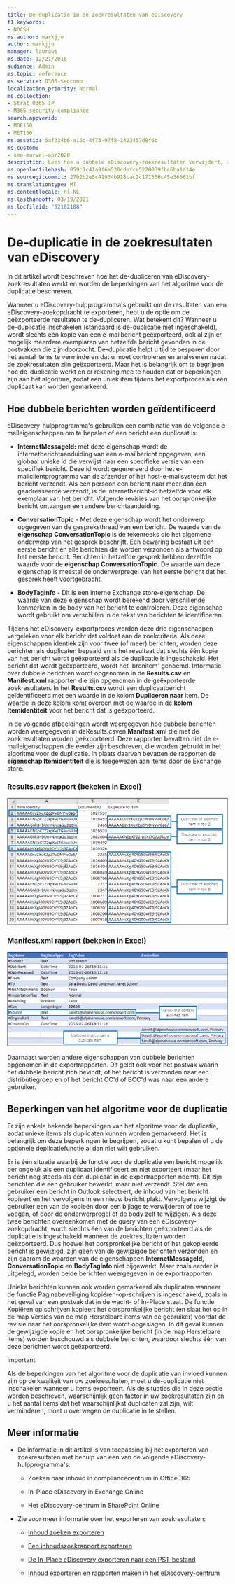 ```yaml
---
title: De-duplicatie in de zoekresultaten van eDiscovery
f1.keywords:
- NOCSH
ms.author: markjjo
author: markjjo
manager: laurawi
ms.date: 12/21/2016
audience: Admin
ms.topic: reference
ms.service: O365-seccomp
localization_priority: Normal
ms.collection:
- Strat_O365_IP
- M365-security-compliance
search.appverid:
- MOE150
- MET150
ms.assetid: 5af334b6-a15d-4f73-97f8-1423457d9f6b
ms.custom:
- seo-marvel-apr2020
description: Lees hoe u dubbele eDiscovery-zoekresultaten verwijdert, zodat slechts één kopie van een e-mailbericht wordt geëxporteerd.
ms.openlocfilehash: 859c1c41a9f6a530cdefce5220039fbc6ba1a14e
ms.sourcegitcommit: 27b2b2e5c41934b918cac2c171556c45e36661bf
ms.translationtype: MT
ms.contentlocale: nl-NL
ms.lasthandoff: 03/19/2021
ms.locfileid: "52162108"
---
```

# <a name="de-duplication-in-ediscovery-search-results"></a>De-duplicatie in de zoekresultaten van eDiscovery

In dit artikel wordt beschreven hoe het de-dupliceren van eDiscovery-zoekresultaten werkt en worden de beperkingen van het algoritme voor de duplicatie beschreven.
  
Wanneer u eDiscovery-hulpprogramma's gebruikt om de resultaten van een eDiscovery-zoekopdracht te exporteren, hebt u de optie om de geëxporteerde resultaten te de-dupliceren. Wat betekent dit? Wanneer u de-duplicatie inschakelen (standaard is de-duplicatie niet ingeschakeld), wordt slechts één kopie van een e-mailbericht geëxporteerd, ook al zijn er mogelijk meerdere exemplaren van hetzelfde bericht gevonden in de postvakken die zijn doorzocht. De-duplicatie helpt u tijd te besparen door het aantal items te verminderen dat u moet controleren en analyseren nadat de zoekresultaten zijn geëxporteerd. Maar het is belangrijk om te begrijpen hoe de-duplicatie werkt en er rekening mee te houden dat er beperkingen zijn aan het algoritme, zodat een uniek item tijdens het exportproces als een duplicaat kan worden gemarkeerd.
  
## <a name="how-duplicate-messages-are-identified"></a>Hoe dubbele berichten worden geïdentificeerd

eDiscovery-hulpprogramma's gebruiken een combinatie van de volgende e-maileigenschappen om te bepalen of een bericht een duplicaat is:
  
- **InternetMessageId:** met deze eigenschap wordt de internetberichtaanduiding van een e-mailbericht opgegeven, een globaal unieke id die verwijst naar een specifieke versie van een specifiek bericht. Deze id wordt gegenereerd door het e-mailclientprogramma van de afzender of het host-e-mailsysteem dat het bericht verzendt. Als een persoon een bericht naar meer dan één geadresseerde verzendt, is de internetbericht-id hetzelfde voor elk exemplaar van het bericht. Volgende revisies van het oorspronkelijke bericht ontvangen een andere berichtaanduiding. 

- **ConversationTopic** - Met deze eigenschap wordt het onderwerp opgegeven van de gespreksthread van een bericht. De waarde van de **eigenschap ConversationTopic** is de tekenreeks die het algemene onderwerp van het gesprek beschrijft. Een bewaring bestaat uit een eerste bericht en alle berichten die worden verzonden als antwoord op het eerste bericht. Berichten in hetzelfde gesprek hebben dezelfde waarde voor de **eigenschap ConversationTopic.** De waarde van deze eigenschap is meestal de onderwerpregel van het eerste bericht dat het gesprek heeft voortgebracht. 

- **BodyTagInfo** - Dit is een interne Exchange store-eigenschap. De waarde van deze eigenschap wordt berekend door verschillende kenmerken in de body van het bericht te controleren. Deze eigenschap wordt gebruikt om verschillen in de tekst van berichten te identificeren. 

Tijdens het eDiscovery-exportproces worden deze drie eigenschappen vergeleken voor elk bericht dat voldoet aan de zoekcriteria. Als deze eigenschappen identiek zijn voor twee (of meer) berichten, worden deze berichten als duplicaten bepaald en is het resultaat dat slechts één kopie van het bericht wordt geëxporteerd als de duplicatie is ingeschakeld. Het bericht dat wordt geëxporteerd, wordt het 'bronitem' genoemd. Informatie over dubbele berichten wordt opgenomen in de **Results.csv** en **Manifest.xml** rapporten die zijn opgenomen in de geëxporteerde zoekresultaten. In het **Results.csv** wordt een duplicaatbericht geïdentificeerd met een waarde in de kolom **Dupliceren naar** item. De waarde in deze kolom komt overeen met de waarde in de **kolom Itemidentiteit** voor het bericht dat is geëxporteerd. 
  
In de volgende afbeeldingen wordt weergegeven  hoe dubbele berichten worden weergegeven in deResults.csven **Manifest.xml** die met de zoekresultaten worden geëxporteerd. Deze rapporten bevatten niet de e-maileigenschappen die eerder zijn beschreven, die worden gebruikt in het algoritme voor de duplicatie. In plaats daarvan bevatten de rapporten de **eigenschap Itemidentiteit** die is toegewezen aan items door de Exchange store. 
  
 ### <a name="resultscsv-report-viewed-in-excel"></a>Results.csv rapport (bekeken in Excel)
  
![Informatie weergeven over dubbele items in het Results.csv rapport](../media/e3d64004-3b91-4cba-b6f3-934b46cbdcdb.png)
  
 ### <a name="manifestxml-report-viewed-in-excel"></a>Manifest.xml rapport (bekeken in Excel)
  
![Informatie weergeven over dubbele items in het Manifest.xml rapport](../media/69aa4786-9883-46ff-bcae-b35e0daf4a6d.png)
  
Daarnaast worden andere eigenschappen van dubbele berichten opgenomen in de exportrapporten. Dit geldt ook voor het postvak waarin het dubbele bericht zich bevindt, of het bericht is verzonden naar een distributiegroep en of het bericht CC'd of BCC'd was naar een andere gebruiker.
  
## <a name="limitations-of-the-de-duplication-algorithm"></a>Beperkingen van het algoritme voor de duplicatie

Er zijn enkele bekende beperkingen van het algoritme voor de duplicatie, zodat unieke items als duplicaten kunnen worden gemarkeerd. Het is belangrijk om deze beperkingen te begrijpen, zodat u kunt bepalen of u de optionele deplicatiefunctie al dan niet wilt gebruiken.
  
Er is één situatie waarbij de functie voor de duplicatie een bericht mogelijk per ongeluk als een duplicaat identificeert en niet exporteert (maar het bericht nog steeds als een duplicaat in de exportrapporten noemt). Dit zijn berichten die een gebruiker bewerkt, maar niet verzendt. Stel dat een gebruiker een bericht in Outlook selecteert, de inhoud van het bericht kopieert en het vervolgens in een nieuw bericht plakt. Vervolgens wijzigt de gebruiker een van de kopieën door een bijlage te verwijderen of toe te voegen, of door de onderwerpregel of de body zelf te wijzigen. Als deze twee berichten overeenkomen met de query van een eDiscovery-zoekopdracht, wordt slechts één van de berichten geëxporteerd als de duplicatie is ingeschakeld wanneer de zoekresultaten worden geëxporteerd. Dus hoewel het oorspronkelijke bericht of het gekopieerde bericht is gewijzigd, zijn geen van de gewijzigde berichten verzonden en zijn daarom de waarden van de eigenschappen **InternetMessageId,** **ConversationTopic** en **BodyTagInfo** niet bijgewerkt. Maar zoals eerder is uitgelegd, worden beide berichten weergegeven in de exportrapporten 
  
Unieke berichten kunnen ook worden gemarkeerd als duplicaten wanneer de functie Paginabeveiliging kopiëren-op-schrijven is ingeschakeld, zoals in het geval van een postvak dat in de wacht- of In-Place staat. De functie Kopiëren op schrijven kopieert het oorspronkelijke bericht (en slaat het op in de map Versies van de map Herstelbare items van de gebruiker) voordat de revisie naar het oorspronkelijke item wordt opgeslagen. In dit geval kunnen de gewijzigde kopie en het oorspronkelijke bericht (in de map Herstelbare items) worden beschouwd als dubbele berichten, waardoor slechts één van deze berichten wordt geëxporteerd.
  
> [!IMPORTANT]
> Als de beperkingen van het algoritme voor de duplicatie van invloed kunnen zijn op de kwaliteit van uw zoekresultaten, moet u de-duplicatie niet inschakelen wanneer u items exporteert. Als de situaties die in deze sectie worden beschreven, waarschijnlijk geen factor in uw zoekresultaten zijn en u het aantal items dat het waarschijnlijkst duplicaten zal zijn, wilt verminderen, moet u overwegen de duplicatie in te stellen. 
  
## <a name="more-information"></a>Meer informatie

- De informatie in dit artikel is van toepassing bij het exporteren van zoekresultaten met behulp van een van de volgende eDiscovery-hulpprogramma's:

  - Zoeken naar inhoud in compliancecentrum in Office 365

  - In-Place eDiscovery in Exchange Online

  - Het eDiscovery-centrum in SharePoint Online

- Zie voor meer informatie over het exporteren van zoekresultaten:

  - [Inhoud zoeken exporteren](export-search-results.md)

  - [Een inhoudszoekrapport exporteren](export-a-content-search-report.md)

  - [De In-Place eDiscovery exporteren naar een PST-bestand](/exchange/security-and-compliance/in-place-ediscovery/export-search-results)

  - [Inhoud exporteren en rapporten maken in het eDiscovery-centrum](/SharePoint/governance/export-content-and-create-reports-in-the-ediscovery-center)